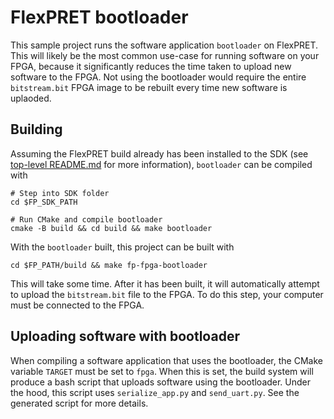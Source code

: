 # FlexPRET bootloader

This sample project runs the software application `bootloader` on FlexPRET. This will likely be the most common use-case for running software on your FPGA, because it significantly reduces the time taken to upload new software to the FPGA. Not using the bootloader would require the entire `bitstream.bit` FPGA image to be rebuilt every time new software is uplaoded.

## Building

Assuming the FlexPRET build already has been installed to the SDK (see [top-level README.md](../../../README.md) for more information), `bootloader` can be compiled with

```
# Step into SDK folder
cd $FP_SDK_PATH

# Run CMake and compile bootloader
cmake -B build && cd build && make bootloader
```

With the `bootloader` built, this project can be built with

```
cd $FP_PATH/build && make fp-fpga-bootloader
```

This will take some time. After it has been built, it will automatically attempt to upload the `bitstream.bit` file to the FPGA. To do this step, your computer must be connected to the FPGA.

## Uploading software with bootloader

When compiling a software application that uses the bootloader, the CMake variable `TARGET` must be set to `fpga`. When this is set, the build system will produce a bash script that uploads software using the bootloader. Under the hood, this script uses `serialize_app.py` and `send_uart.py`. See the generated script for more details.
